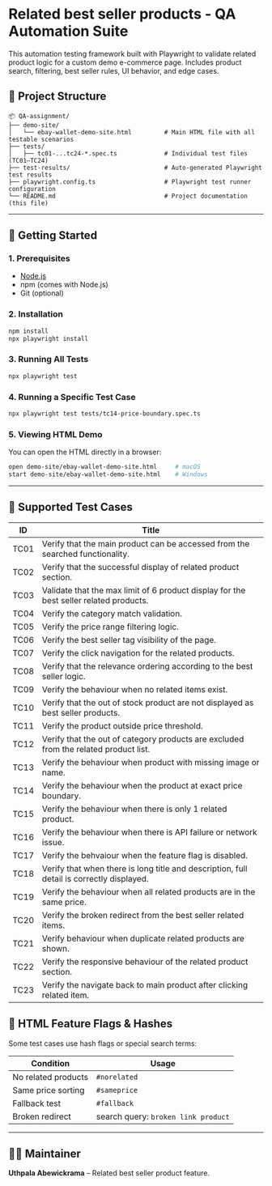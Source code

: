 # Related best seller products - QA Automation Suite

This automation testing framework built with Playwright to validate related product logic for a custom demo e-commerce page. Includes product search, filtering, best seller rules, UI behavior, and edge cases.

## 📁 Project Structure

```
📦 QA-assignment/
├── demo-site/
│   └── ebay-wallet-demo-site.html         # Main HTML file with all testable scenarios
├── tests/
│   ├── tc01-...tc24-*.spec.ts             # Individual test files (TC01–TC24)
├── test-results/                          # Auto-generated Playwright test results
├── playwright.config.ts                   # Playwright test runner configuration
└── README.md                              # Project documentation (this file)
```

---

## 🚀 Getting Started

### 1. Prerequisites

- [Node.js](https://nodejs.org/) 
- npm (comes with Node.js)
- Git (optional)

### 2. Installation

```bash
npm install
npx playwright install
```

### 3. Running All Tests

```bash
npx playwright test
```

### 4. Running a Specific Test Case

```bash
npx playwright test tests/tc14-price-boundary.spec.ts
```

### 5. Viewing HTML Demo

You can open the HTML directly in a browser:

```bash
open demo-site/ebay-wallet-demo-site.html     # macOS
start demo-site/ebay-wallet-demo-site.html    # Windows
```

---

## 🧪 Supported Test Cases

| ID   | Title                                                                                     |
|------|-------------------------------------------------------------------------------------------|
| TC01 | Verify that the main product can be accessed from the searched functionality.             |
| TC02 | Verify that the successful display of related product section.                            |
| TC03 | Validate that the max limit of 6 product display for the best seller related products.    |
| TC04 | Verify the category match validation.                                                     |
| TC05 | Verify the price range filtering logic.                                                   |
| TC06 | Verify the best seller tag visibility of the page.                                        |
| TC07 | Verify the click navigation for the related products.                                     |
| TC08 | Verify that the relevance ordering according to the best seller logic.                    |
| TC09 | Verify the behaviour when no related items exist.                                         |
| TC10 | Verify that the out of stock product are not displayed as best seller products.           |
| TC11 | Verify the product outside price threshold.                                               |
| TC12 | Verify that the out of category products are excluded from the related product list.      |
| TC13 | Verify the behaviour when product with missing image or name.                             |
| TC14 | Verify the behaviour when the product at exact price boundary.                            |
| TC15 | Verify the behaviour when there is only 1 related product.                                |
| TC16 | Verify the behaviour when there is API failure or network issue.                          |
| TC17 | Verify the behvaiour when the feature flag is disabled.                                   |
| TC18 | Verify that when there is long title and description, full detail is correctly displayed. |
| TC19 | Verify the behaviour when all related products are in the same price.                     |
| TC20 | Verify the broken redirect from the best seller related items.                            |
| TC21 | Verify behaviour when duplicate related products are shown.                               |
| TC22 | Verify the responsive behaviour of the related product section.                           |
| TC23 | Verify the navigate back to main product after clicking related item.                     |


## 📸 HTML Feature Flags & Hashes

Some test cases use hash flags or special search terms:

| Condition              | Usage                                    |
|------------------------|------------------------------------------|
| No related products    | `#norelated`                              |
| Same price sorting     | `#sameprice`                              |
| Fallback test          | `#fallback`                               |
| Broken redirect        | search query: `broken link product`      |

---

## 🙋‍♀️ Maintainer

**Uthpala Abewickrama** – Related best seller product feature.